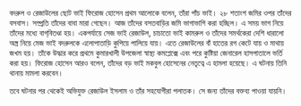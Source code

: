 বদরুল ও রেজাউলের ছোট ভাই ফিরোজ হোসেন প্রথম আলোকে বলেন, তাঁরা পাঁচ ভাই। ২৮ শতাংশ জমির ওপর তাঁদের বসবাস। সম্প্রতি তাঁদের বাবা মারা গেছেন। আজ তাঁদের বসতবাড়ির জমি ভাগাভাগি করা হচ্ছিল। এ সময় ভাগ নিয়ে তাঁদের মধ্যে বাগ্‌বিতণ্ডা হয়। একপর্যায়ে সেজ ভাই রেজাউল, চাচাতো ভাই কামরুল ও তাঁদের সমর্থকেরা দেশি ধারালো অস্ত্র নিয়ে মেজ ভাই বদরুলকে এলোপাতাড়ি কুপিয়ে পালিয়ে যায়। এতে রেজাউলের বাঁ হাতের রগ কেটে যায় ও মাথায় জখম হয়। তাঁকে উদ্ধার করে প্রথমে কুমারখালী উপজেলা স্বাস্থ্য কমপ্লেক্সে এবং পরে কুষ্টিয়া জেনারেল হাসপাতালে ভর্তি করা হয়। ফিরোজ হোসেন আরও বলেন, তাঁদের বড় ভাই মকবুল হোসেনের নেতৃত্বে এ হামলা হয়েছে। এ ঘটনায় তিনি থানায় মামলা করবেন।

তবে ঘটনার পর থেকেই অভিযুক্ত রেজাউল ইসলাম ও তাঁর সহযোগীরা পলাতক। সে জন্য তাঁদের বক্তব্য পাওয়া যায়নি।
